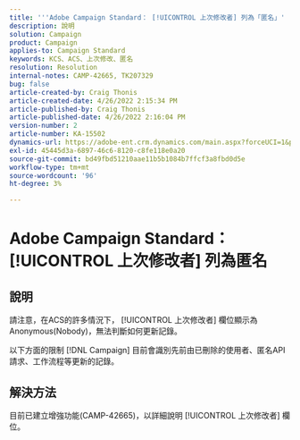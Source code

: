 ```yaml
---
title: '''Adobe Campaign Standard： [!UICONTROL 上次修改者] 列為「匿名」'
description: 說明
solution: Campaign
product: Campaign
applies-to: Campaign Standard
keywords: KCS、ACS、上次修改、匿名
resolution: Resolution
internal-notes: CAMP-42665, TK207329
bug: false
article-created-by: Craig Thonis
article-created-date: 4/26/2022 2:15:34 PM
article-published-by: Craig Thonis
article-published-date: 4/26/2022 2:16:04 PM
version-number: 2
article-number: KA-15502
dynamics-url: https://adobe-ent.crm.dynamics.com/main.aspx?forceUCI=1&pagetype=entityrecord&etn=knowledgearticle&id=9aacac50-6bc5-ec11-a7b6-0022480a138b
exl-id: 45445d3a-6897-46c6-8120-c8fe118e0a20
source-git-commit: bd49fbd51210aae11b5b1084b7ffcf3a8fbd0d5e
workflow-type: tm+mt
source-wordcount: '96'
ht-degree: 3%

---
```


# Adobe Campaign Standard： [!UICONTROL 上次修改者] 列為匿名

## 說明


請注意，在ACS的許多情況下， [!UICONTROL 上次修改者] 欄位顯示為Anonymous(Nobody)，無法判斷如何更新記錄。

以下方面的限制 [!DNL Campaign] 目前會識別先前由已刪除的使用者、匿名API請求、工作流程等更新的記錄。


## 解決方法


目前已建立增強功能(CAMP-42665)，以詳細說明 [!UICONTROL 上次修改者] 欄位。
